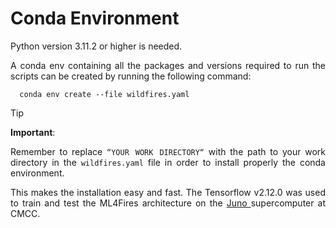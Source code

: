 # Conda Environment

Python version 3.11.2 or higher is needed.

<p align="justify"> A conda env containing all the packages and versions required to run the scripts can be created by running the following command: </p>

      conda env create --file wildfires.yaml

> [!TIP]
> **Important**: <p align="justify"> Remember to replace `“YOUR WORK DIRECTORY“` with the path to your work directory in the `wildfires.yaml` file in order to install properly the conda environment.</p>

<p align="justify"> This makes the installation easy and fast. The Tensorflow v2.12.0 was used to train and test the ML4Fires architecture on the <a href="https://www.cmcc.it/super-computing-center-scc"> Juno </a> supercomputer at CMCC. </p>
